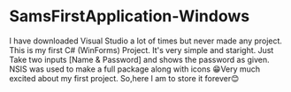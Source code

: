 # SamsFirstApplication-Windows
I have downloaded Visual Studio a lot of times but never made any project. This is my first C# (WinForms) Project. It's very simple and staright. Just Take two inputs [Name &amp; Password] and shows the password as given. NSIS was used to make a full package along with icons 😁Very much excited about my first project. So,here I am to store it forever😊
